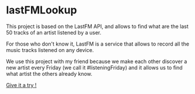 # lastFMLookup
This project is based on the LastFM API, and allows to find what are the last 50 tracks of an artist listened by a user. 

For those who don't know it, LastFM is a service that allows to record all the music tracks listened on any device.

We use this project with my friend because we make each other discover a new artist every Friday (we call it #listeningFriday) and it allows us to find what artist the others already know.

[Give it a try !](http://kiramind.github.io/LastFmLookup/index.html)




